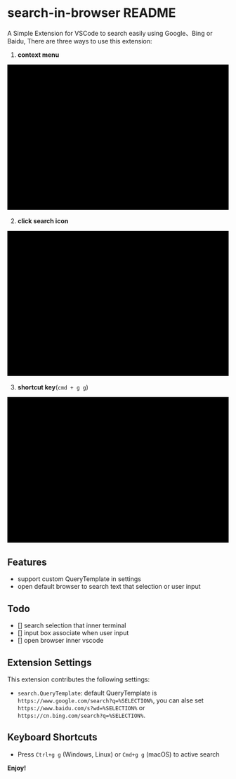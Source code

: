 # search-in-browser README
A Simple Extension for VSCode to search easily using Google、Bing or Baidu, There are three ways to use this extension:    

1. **context menu**

![点击右键菜单](https://raw.githubusercontent.com/thinkingc/search-in-browser/main/images/rightmenu.gif)

2. **click search icon**   

![点击搜索图标](https://raw.githubusercontent.com/thinkingc/search-in-browser/main/images/click-searchicon.gif)

3. **shortcut key**(`cmd + g g`)  

![快捷键](https://raw.githubusercontent.com/thinkingc/search-in-browser/main/images/shortcutkey.gif)


## Features

- support custom QueryTemplate in settings
- open default browser to search text that selection or user input


## Todo

- [] search selection that inner terminal  
- [] input box associate when user input
- [] open browser inner vscode


## Extension Settings

This extension contributes the following settings:

* `search.QueryTemplate`: default QueryTemplate is `https://www.google.com/search?q=%SELECTION%`, you can alse set `https://www.baidu.com/s?wd=%SELECTION%` or `https://cn.bing.com/search?q=%SELECTION%`.


## Keyboard Shortcuts

- Press `Ctrl+g g` (Windows, Linux) or `Cmd+g g` (macOS) to active search

**Enjoy!**
